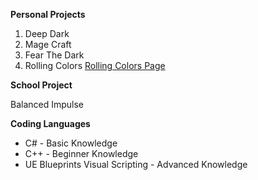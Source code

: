 **Personal Projects**

1. Deep Dark
2. Mage Craft
3. Fear The Dark
4. Rolling Colors
[Rolling Colors Page](https://daniel-s-rose.github.io/rollingcolors.github.io/)

**School Project**

Balanced Impulse

**Coding Languages**

- C# - Basic Knowledge
- C++ - Beginner Knowledge
- UE Blueprints Visual Scripting - Advanced Knowledge
